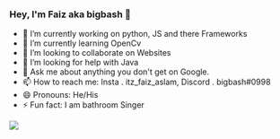 ### Hey, I'm Faiz aka bigbash 👋

- 🔭 I’m currently working on python, JS and there Frameworks
- 🌱 I’m currently learning OpenCv
- 👯 I’m looking to collaborate on Websites
- 🤔 I’m looking for help with Java
- 💬 Ask me about anything you don't get on Google.
- 📫 How to reach me: Insta . itz_faiz_aslam, Discord . bigbash#0998
- 😄 Pronouns: He/His
- ⚡ Fun fact: I am bathroom Singer

<img src="https://github-readme-stats.vercel.app/api?username=faizaslam11&&show_icons=true&title_color=ffffff&icon_color=bb2acf%text_color=daf7dc&bg_color=191919">

